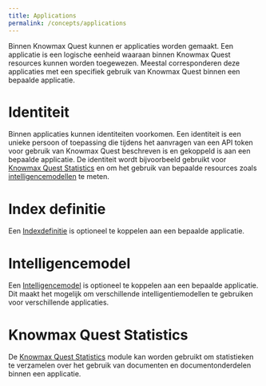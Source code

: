 ```yaml
---
title: Applications
permalink: /concepts/applications
---
```


Binnen Knowmax Quest kunnen er applicaties worden gemaakt. Een applicatie is een logische eenheid waaraan binnen Knowmax Quest resources kunnen worden toegewezen. Meestal corresponderen deze applicaties met een specifiek gebruik van Knowmax Quest binnen een bepaalde applicatie.

# Identiteit
Binnen applicaties kunnen identiteiten voorkomen. Een identiteit is een unieke persoon of toepassing die  tijdens het aanvragen van een API token voor gebruik van Knowmax Quest beschreven is en gekoppeld is aan een bepaalde applicatie. De identiteit wordt bijvoorbeeld gebruikt voor [Knowmax Quest Statistics](/concepts/statistics) en om het gebruik van bepaalde resources zoals [intelligencemodellen](/concepts/intelligencemodellen) te meten.


# Index definitie
Een [Indexdefinitie](/concepts/indexes) is optioneel te koppelen aan een bepaalde applicatie.

# Intelligencemodel
Een [Intelligencemodel](/concepts/intelligencemodels) is optioneel te koppelen aan een bepaalde applicatie. Dit maakt het mogelijk om verschillende intelligentiemodellen te gebruiken voor verschillende applicaties.

# Knowmax Quest Statistics
De [Knowmax Quest Statistics](/concepts/statistics) module kan worden gebruikt om statistieken te verzamelen over het gebruik van documenten en documentonderdelen binnen een applicatie. 